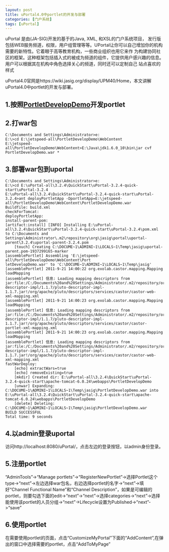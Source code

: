 ```yaml
---
layout: post
title: uPortal4.0中portlet的开发与部署
categories: [门户系统]
tags: [uPortal]
---
```

uPortal 是由(JA-SIG)开发的基于的Java, XML, 和XSL的门户系统项目， 发行版包括WEB服务频道，权限，用户组管理等等。UPortal让你可以自己增加你的机构需要的新特性。它着眼于高等教育机构，一些商业组织也用它来作 为构建协同社区的框架。这种框架包括插入式的被成为频道的组件，它提供用户感兴趣的信息。用户可以根据其在机构中角色选择关心的频道，同时还可以定制自己 站点喜欢的样式

uPortal4.0官网是https://wiki.jasig.org/display/UPM40/Home，本文讲解uPortal4.0中portlet的开发与部署。

## 1.按照[PortletDevelopDemo](/download/PortletDevelopDemo.zip)开发portlet

## 2.打war包

```DOS
C:\Documents and Settings\Administrator>e:
E:\>cd E:\jetspeed-all\PortletDevelopDemo\WebContent
E:\jetspeed-all\PortletDevelopDemo\WebContent>E:\Java\jdk1.6.0_10\bin\jar cvf PortletDevelopDemo.war *
```

## 3.部署war包到uportal

```DOS
C:\Documents and Settings\Administrator>e:
E:\>cd E:\uPortal-all\3.2.4\QuickStart\uPortal-3.2.4-quick-start\uPortal-3.2.4
E:\uPortal-all\3.2.4\QuickStart\uPortal-3.2.4-quick-start\uPortal-3.2.4>ant deployPortletApp -DportletApp=E:\jetspeed-all\PortletDevelopDemo\WebContent\PortletDevelopDemo.war
Buildfile: build.xml
checkForTomcat:
deployPortletApp:
install-parent-pom:
[artifact:install] [INFO] Installing E:\uPortal-all\3.2.4\QuickStart\uPortal-3.2.4-quick-start\uPortal-3.2.4\pom.xml to C:\Documents and Settings\Administrator\.m2\repository\org\jasig\portal\uportal-parent\3.2.4\uportal-parent-3.2.4.pom
    [touch] Creating C:\DOCUME~1\ADMINI~1\LOCALS~1\Temp\jasig\uportal-parent.pom-1937299165-marker
[assemblePortlet] Assembling 'E:\jetspeed-all\PortletDevelopDemo\WebContent\Port
letDevelopDemo.war' to 'C:\DOCUME~1\ADMINI~1\LOCALS~1\Temp\jasig'
[assemblePortlet] 2011-9-21 14:00:22 org.exolab.castor.mapping.Mapping loadMapping
[assemblePortlet] 信息: Loading mapping descriptors from jar:file:/C:/Documents%20and%20Settings/Administrator/.m2/repository/org/apache/pluto/pluto-descriptor-impl/1.1.7/pluto-descriptor-impl-1.1.7.jar!/org/apache/pluto/descriptors/services/castor/castor-web-xml-mapping.xml
[assemblePortlet] 2011-9-21 14:00:23 org.exolab.castor.mapping.Mapping loadMapping
[assemblePortlet] 信息: Loading mapping descriptors from jar:file:/C:/Documents%20and%20Settings/Administrator/.m2/repository/org/apache/pluto/pluto-descriptor-impl/1.1.7/pluto-descriptor-impl-1.1.7.jar!/org/apache/pluto/descriptors/services/castor/castor-portlet-xml-mapping.xml
[assemblePortlet] 2011-9-21 14:00:23 org.exolab.castor.mapping.Mapping loadMapping
[assemblePortlet] 信息: Loading mapping descriptors from jar:file:/C:/Documents%20and%20Settings/Administrator/.m2/repository/org/apache/pluto/pluto-descriptor-impl/1.1.7/pluto-descriptor-impl-1.1.7.jar!/org/apache/pluto/descriptors/services/castor/castor-web-xml-mapping.xml
fastWarDeploy:
    [echo] extractWars=true
    [echo] removeExisting=true
    [mkdir] Created dir: E:\uPortal-all\3.2.4\QuickStart\uPortal-3.2.4-quick-start\apache-tomcat-6.0.24\webapps\PortletDevelopDemo
    [unwar] Expanding: C:\DOCUME~1\ADMINI~1\LOCALS~1\Temp\jasig\PortletDevelopDemo.war into E:\uPortal-all\3.2.4\QuickStart\uPortal-3.2.4-quick-start\apache-tomcat-6.0.24\webapps\PortletDevelopDemo
    [delete] Deleting: C:\DOCUME~1\ADMINI~1\LOCALS~1\Temp\jasig\PortletDevelopDemo.war
BUILD SUCCESSFUL
Total time: 9 seconds
```

## 4.以admin登录uportal

访问http://localhost:8080/uPortal/，点击左边的登录按钮，以admin身份登录。

## 5.注册portlet

“AdminTools”->“Manage portlets”->“RegisterNewPortlet”->选择Portlet这个type->“next”->左边选择war包名，右边选择portlet的名字->“next”->填好“Channel Functional Name”和“Channel Description”，如果是可编辑的portlet，则要勾选下面的edit->“next”->“next”->选择categories->“next”->选择能使用该portlet的人员分组->“next”->Lifecycle设置为Published->“next”->“save”

## 6.使用portlet

在需要使用portlet的页面，点击“CustomizeMyPortal”下面的“AddContent”,在弹出的窗口中选择需要的portlet，点击“AddToMyPage”
